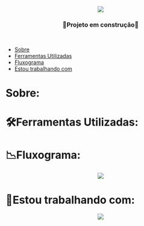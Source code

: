 <div align = "center">
<img src = "https://github.com/sophimoura/Projeto-Fisica-Programada/assets/124884847/0266bf54-a289-4b4b-9af1-1da05baf116b" />
  
</div>

<h3 align = "center">
  🚧Projeto em construção🚧
</h3><br>

* [Sobre](#Sobre)
* [Ferramentas Utilizadas](Ferramentas-Utilizadas)
* [Fluxograma](#Fluxograma)
* [Estou trabalhando com](#Estou-trabalhando-com)


# Sobre:

# 🛠️Ferramentas Utilizadas:



# 📉Fluxograma:

<div align = "center">
  <img src = "https://github.com/sophimoura/Projeto-Fisica-Programada/assets/124884847/27d4fbce-c13c-45db-a92a-abea40f863fe" />
</div>

# 🤝Estou trabalhando com:

<div align = "center">
  <img src = "https://github.com/sophimoura/Projeto-Fisica-Programada/assets/124884847/91d8fb46-3ed0-4480-a738-b25080b920f1"/>
</div>
